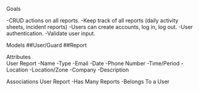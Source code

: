 Goals

-CRUD actions on all reports.
-Keep track of all reports (daily activity sheets, incident reports)
-Users can create accounts, log in, log out.
-User authentication.
-Validate user input.

Models
##User/Guard
##Report

Attributes				
User				Report
-Name				-Type
-Email				-Date
-Phone Number		-Time/Period
-Location			-Location/Zone
-Company			-Description

Associations
User				      Report
-Has Many Reports		-Belongs To a User
